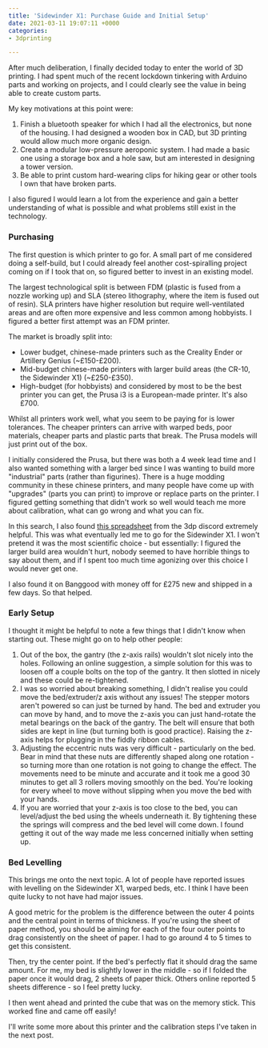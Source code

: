 ```yaml
---
title: 'Sidewinder X1: Purchase Guide and Initial Setup'
date: 2021-03-11 19:07:11 +0000
categories:
- 3dprinting

---
```

After much deliberation, I finally decided today to enter the world of 3D printing. I had spent much of the recent lockdown tinkering with Arduino parts and working on projects, and I could clearly see the value in being able to create custom parts.

My key motivations at this point were:

1. Finish a bluetooth speaker for which I had all the electronics, but none of the housing. I had designed a wooden box in CAD, but 3D printing would allow much more organic design.
2. Create a modular low-pressure aeroponic system. I had made a basic one using a storage box and a hole saw, but am interested in designing a tower version.
3. Be able to print custom hard-wearing clips for hiking gear or other tools I own that have broken parts.

I also figured I would learn a lot from the experience and gain a better understanding of what is possible and what problems still exist in the technology.

### Purchasing

The first question is which printer to go for. A small part of me considered doing a self-build, but I could already feel another cost-spiralling project coming on if I took that on, so figured better to invest in an existing model.

The largest technological split is between FDM (plastic is fused from a nozzle working up) and SLA (stereo lithography, where the item is fused out of resin). SLA printers have higher resolution but require well-ventilated areas and are often more expensive and less common among hobbyists. I figured a better first attempt was an FDM printer.

The market is broadly split into:

* Lower budget, chinese-made printers such as the Creality Ender or Artillery Genius (\~£150-£200).
* Mid-budget chinese-made printers with larger build areas (the CR-10, the Sidewinder X1) (\~£250-£350).
* High-budget (for hobbyists) and considered by most to be the best printer you can get, the Prusa i3 is a European-made printer. It's also £700.

Whilst all printers work well, what you seem to be paying for is lower tolerances. The cheaper printers can arrive with warped beds, poor materials, cheaper parts and plastic parts that break. The Prusa models will just print out of the box.

I initially considered the Prusa, but there was both a 4 week lead time and I also wanted something with a larger bed since I was wanting to build more "industrial" parts (rather than figurines). There is a huge modding community in these chinese printers, and many people have come up with "upgrades" (parts you can print) to improve or replace parts on the printer. I figured getting something that didn't work so well would teach me more about calibration, what can go wrong and what you can fix.

In this search, I also found [this spreadsheet](https://docs.google.com/spreadsheets/d/1xEZq0ovtieAof78GG8L_DPWIoD0iHY69tpp_7Mo6ZKU/edit#gid=840841259) from the 3dp discord extremely helpful. This was what eventually led me to go for the Sidewinder X1. I won't pretend it was the most scientific choice - but essentially: I figured the larger build area wouldn't hurt, nobody seemed to have horrible things to say about them, and if I spent too much time agonizing over this choice I would never get one.

I also found it on Banggood with money off for £275 new and shipped in a few days. So that helped.

### Early Setup

I thought it might be helpful to note a few things that I didn't know when starting out. These might go on to help other people:

1. Out of the box, the gantry (the z-axis rails) wouldn't slot nicely into the holes. Following an online suggestion, a simple solution for this was to loosen off a couple bolts on the top of the gantry. It then slotted in nicely and these could be re-tightened.
2. I was so worried about breaking something, I didn't realise you could move the bed/extruder/z axis without any issues! The stepper motors aren't powered so can just be turned by hand. The bed and extruder you can move by hand, and to move the z-axis you can just hand-rotate the metal bearings on the back of the gantry. The belt will ensure that both sides are kept in line (but turning both is good practice). Raising the z-axis helps for plugging in the fiddly ribbon cables.
3. Adjusting the eccentric nuts was very difficult - particularly on the bed. Bear in mind that these nuts are differently shaped along one rotation - so turning more than one rotation is not going to change the effect. The movements need to be minute and accurate and it took me a good 30 minutes to get all 3 rollers moving smoothly on the bed. You're looking for every wheel to move without slipping when you move the bed with your hands.
4. If you are worried that your z-axis is too close to the bed, you can level/adjust the bed using the wheels underneath it. By tightening these the springs will compress and the bed level will come down. I found getting it out of the way made me less concerned initially when setting up.

### Bed Levelling

This brings me onto the next topic. A lot of people have reported issues with levelling on the Sidewinder X1, warped beds, etc. I think I have been quite lucky to not have had major issues. 

A good metric for the problem is the difference between the outer 4 points and the central point in terms of thickness. If you're using the sheet of paper method, you should be aiming for each of the four outer points to drag consistently on the sheet of paper. I had to go around 4 to 5 times to get this consistent. 

Then, try the center point. If the bed's perfectly flat it should drag the same amount. For me, my bed is slightly lower in the middle - so if I folded the paper once it would drag, 2 sheets of paper thick. Others online reported 5 sheets difference - so I feel pretty lucky.

I then went ahead and printed the cube that was on the memory stick. This worked fine and came off easily!

I'll write some more about this printer and the calibration steps I've taken in the next post.